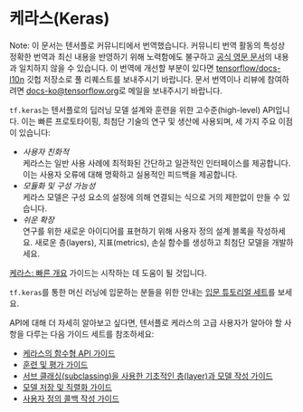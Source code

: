 # 케라스(Keras)

Note: 이 문서는 텐서플로 커뮤니티에서 번역했습니다. 커뮤니티 번역 활동의 특성상 정확한 번역과 최신 내용을 반영하기 위해 노력함에도 불구하고 [공식 영문 문서](https://www.tensorflow.org/?hl=en)의 내용과 일치하지 않을 수 있습니다. 이 번역에 개선할 부분이 있다면 [tensorflow/docs-l10n](https://github.com/tensorflow/docs-l10n/) 깃헙 저장소로 풀 리퀘스트를 보내주시기 바랍니다. 문서 번역이나 리뷰에 참여하려면 [docs-ko@tensorflow.org](https://groups.google.com/a/tensorflow.org/forum/#!forum/docs-ko)로 메일을 보내주시기 바랍니다.

`tf.keras`는 텐서플로의 딥러닝 모델 설계와 훈련을 위한 고수준(high-level) API입니다. 이는 빠른 프로토타이핑, 최첨단 기술의 연구 및 생산에 사용되며, 세 가지 주요 이점이 있습니다:

-   *사용자 친화적*<br> 케라스는 일반 사용 사례에 최적화된 간단하고 일관적인 인터페이스를 제공합니다. 이는 사용자 오류에 대해 명확하고 실용적인 피드백을 제공합니다.
-   *모듈화 및 구성 가능성*<br> 케라스 모델은 구성 요소의 설정에 의해 연결되는 식으로 거의 제한없이 만들 수 있습니다.
-   *쉬운 확장*<br> 연구를 위한 새로운 아이디어를 표현하기 위해 사용자 정의 설계 블록을 작성하세요. 새로운 층(layers), 지표(metrics), 손실 함수를 생성하고 최첨단 모델을 개발하세요.

[케라스: 빠른 개요](./overview.ipynb) 가이드는 시작하는 데 도움이 될 것입니다.

`tf.keras`를 통한 머신 러닝에 입문하는 분들을 위한 안내는 [입문 튜토리얼 세트](https://www.tensorflow.org/tutorials/keras)를 보세요.

API에 대해 더 자세히 알아보고 싶다면, 텐서플로 케라스의 고급 사용자가 알아야 할 사항을 다루는 다음 가이드 세트를 참조하세요:

-   [케라스의 함수형 API 가이드](./functional.ipynb)
-   [훈련 및 평가 가이드](./train_and_evaluate.ipynb)
-   [서브 클래싱(subclassing)을 사용한 기초적인 층(layer)과 모델 작성 가이드](./custom_layers_and_models.ipynb)
-   [모델 저장 및 직렬화 가이드](./save_and_serialize.ipynb)
-   [사용자 정의 콜백 작성 가이드](./custom_callback.ipynb)
